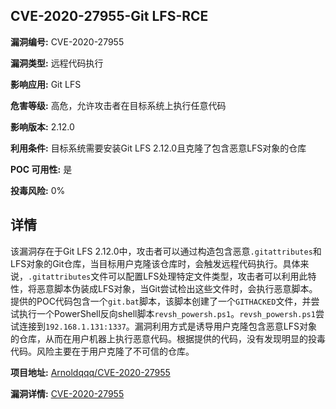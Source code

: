 ## CVE-2020-27955-Git LFS-RCE

**漏洞编号:** CVE-2020-27955

**漏洞类型:** 远程代码执行

**影响应用:** Git LFS

**危害等级:** 高危，允许攻击者在目标系统上执行任意代码

**影响版本:** 2.12.0

**利用条件:** 目标系统需要安装Git LFS 2.12.0且克隆了包含恶意LFS对象的仓库

**POC 可用性:** 是

**投毒风险:** 0%

## 详情

该漏洞存在于Git LFS 2.12.0中，攻击者可以通过构造包含恶意`.gitattributes`和LFS对象的Git仓库，当目标用户克隆该仓库时，会触发远程代码执行。具体来说，`.gitattributes`文件可以配置LFS处理特定文件类型，攻击者可以利用此特性，将恶意脚本伪装成LFS对象，当Git尝试检出这些文件时，会执行恶意脚本。提供的POC代码包含一个`git.bat`脚本，该脚本创建了一个`GITHACKED`文件，并尝试执行一个PowerShell反向shell脚本`revsh_powersh.ps1`。`revsh_powersh.ps1`尝试连接到`192.168.1.131:1337`。漏洞利用方式是诱导用户克隆包含恶意LFS对象的仓库，从而在用户机器上执行恶意代码。根据提供的代码，没有发现明显的投毒代码。风险主要在于用户克隆了不可信的仓库。

**项目地址:** [Arnoldqqq/CVE-2020-27955](https://github.com/Arnoldqqq/CVE-2020-27955)

**漏洞详情:** [CVE-2020-27955](https://nvd.nist.gov/vuln/detail/CVE-2020-27955)